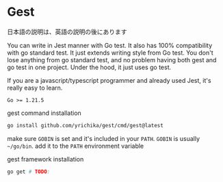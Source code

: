 # Gest

日本語の説明は、英語の説明の後にあります



You can write in Jest manner with Go test.
It also has 100% compatibility with go standard test. It just extends writing style from Go test. You don't lose anything from go standard test, and no problem having both gest and go test in one project.
Under the hood, it just uses go test.

If you are a javascript/typescript programmer and already used Jest, it's really easy to learn.

```
Go >= 1.21.5
```

gest command installation

```sh
go install github.com/yrichika/gest/cmd/gest@latest
```

make sure `GOBIN` is set and it's included in your `PATH`.
`GOBIN` is usually `~/go/bin`. add it to the `PATH` environment variable

gest framework installation
```sh
go get # TODO:
```


